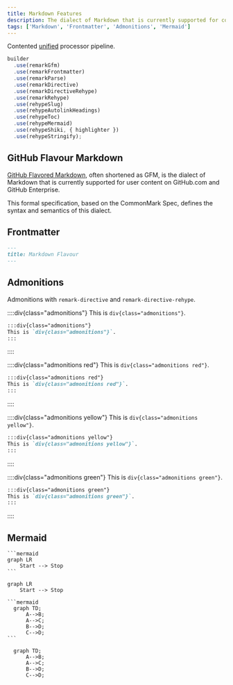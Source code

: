 ```yaml
---
title: Markdown Features
description: The dialect of Markdown that is currently supported for contented
tags: ['Markdown', 'Frontmatter', 'Admonitions', 'Mermaid']
---
```


Contented [unified](https://www.npmjs.com/package/unified) processor pipeline.

```js
builder
  .use(remarkGfm)
  .use(remarkFrontmatter)
  .use(remarkParse)
  .use(remarkDirective)
  .use(remarkDirectiveRehype)
  .use(remarkRehype)
  .use(rehypeSlug)
  .use(rehypeAutolinkHeadings)
  .use(rehypeToc)
  .use(rehypeMermaid)
  .use(rehypeShiki, { highlighter })
  .use(rehypeStringify);
```

## GitHub Flavour Markdown

[GitHub Flavored Markdown](https://github.github.com/gfm/), often shortened as GFM, is the dialect of Markdown that is
currently supported for user content on GitHub.com and GitHub Enterprise.

This formal specification, based on the CommonMark Spec, defines the syntax and semantics of this dialect.

## Frontmatter

```markdown
---
title: Markdown Flavour
---
```

## Admonitions

Admonitions with `remark-directive` and `remark-directive-rehype`.

::::div{class="admonitions"}
This is `div{class="admonitions"}`.

```markdown
:::div{class="admonitions"}
This is `div{class="admonitions"}`.
:::
```

::::

::::div{class="admonitions red"}
This is `div{class="admonitions red"}`.

```markdown
:::div{class="admonitions red"}
This is `div{class="admonitions red"}`.
:::
```

::::

::::div{class="admonitions yellow"}
This is `div{class="admonitions yellow"}`.

```markdown
:::div{class="admonitions yellow"}
This is `div{class="admonitions yellow"}`.
:::
```

::::

::::div{class="admonitions green"}
This is `div{class="admonitions green"}`.

```markdown
:::div{class="admonitions green"}
This is `div{class="admonitions green"}`.
:::
```

::::

## Mermaid

````
```mermaid
graph LR
    Start --> Stop
```
````

```mermaid
graph LR
    Start --> Stop
```

````
```mermaid
  graph TD;
      A-->B;
      A-->C;
      B-->D;
      C-->D;
```
````

```mermaid
  graph TD;
      A-->B;
      A-->C;
      B-->D;
      C-->D;
```
